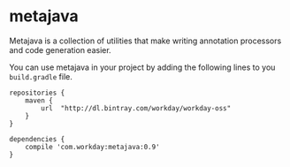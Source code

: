 # metajava

Metajava is a collection of utilities that make writing annotation processors and code generation easier.

You can use metajava in your project by adding the following lines to you `build.gradle` file.

```
repositories {
    maven {
        url  "http://dl.bintray.com/workday/workday-oss"
    }
}

dependencies {
    compile 'com.workday:metajava:0.9'
}
```
